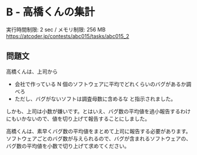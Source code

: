 # B - 高橋くんの集計 
実行時間制限: 2 sec / メモリ制限: 256 MB
https://atcoder.jp/contests/abc015/tasks/abc015_2

## 問題文
高橋くんは、上司から

- 会社で作っている 
N 個のソフトウェアに平均でどれくらいのバグがあるか調べろ
- ただし、バグがないソフトは調査母数に含めるな
と指示されました。

しかも、上司は小数が嫌いです。とはいえ、バグ数の平均値を過小報告するわけにもいかないので、値を切り上げて報告することにしました。

高橋くんは、素早くバグ数の平均値をまとめて上司に報告する必要があります。 ソフトウェアごとのバグ数が与えられるので、バグが含まれるソフトウェアの、バグ数の平均値を小数で切り上げて求めてください。

